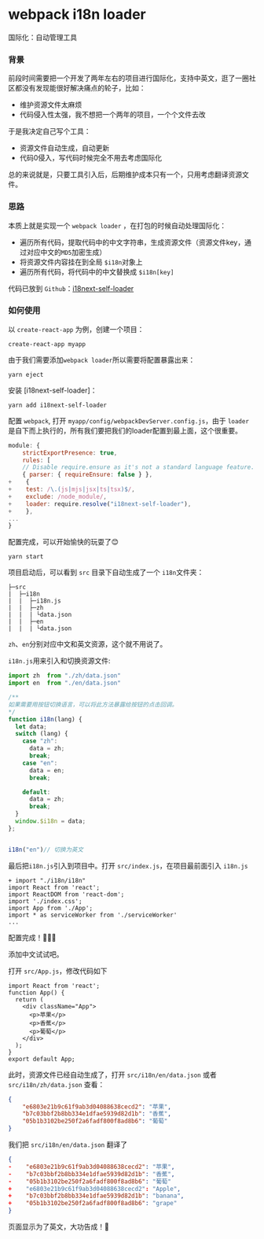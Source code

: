 # webpack i18n loader

国际化：自动管理工具

### 背景

前段时间需要把一个开发了两年左右的项目进行国际化，支持中英文，逛了一圈社区都没有发现能很好解决痛点的轮子，比如：

* 维护资源文件太麻烦
* 代码侵入性太强，我不想把一个两年的项目，一个个文件去改

于是我决定自己写个工具：

* 资源文件自动生成，自动更新
* 代码0侵入，写代码时候完全不用去考虑国际化

总的来说就是，只要工具引入后，后期维护成本只有一个，只用考虑翻译资源文件。

### 思路

本质上就是实现一个 `webpack loader` ，在打包的时候自动处理国际化：

* 遍历所有代码，提取代码中的中文字符串，生成资源文件（资源文件key，通过对应中文的`MD5`加密生成）
* 将资源文件内容挂在到全局 `$i18n`对象上
* 遍历所有代码，将代码中的中文替换成 `$i18n[key]`

代码已放到 `Github`：[i18next-self-loader](https://github.com/goldEli/i18next-self-loader)

### 如何使用

以 `create-react-app` 为例，创建一个项目：

``` shell
create-react-app myapp
```

由于我们需要添加`webpack loader`所以需要将配置暴露出来：

```shell
yarn eject
```

安装 [i18next-self-loader]：

```shell
yarn add i18next-self-loader
```

配置 `webpack`, 打开 `myapp/config/webpackDevServer.config.js`，由于 `loader`是自下而上执行的，所有我们要把我们的loader配置到最上面，这个很重要。

```javascript
module: {
    strictExportPresence: true,
    rules: [
    // Disable require.ensure as it's not a standard language feature.
    { parser: { requireEnsure: false } },
+    {
+    test: /\.(js|mjs|jsx|ts|tsx)$/,
+    exclude: /node_module/,
+    loader: require.resolve("i18next-self-loader"),
+    },
...
}    
```

配置完成，可以开始愉快的玩耍了😊

```shell
yarn start	
```

项目启动后，可以看到 `src` 目录下自动生成了一个 `i18n`文件夹：

```
├─src
|  ├─i18n
|  |  ├─i18n.js
|  |  ├─zh
|  |  | └data.json
|  |  ├─en
|  |  | └data.json
```

`zh`、`en`分别对应中文和英文资源，这个就不用说了。

`i18n.js`用来引入和切换资源文件:

```javascript
import zh  from "./zh/data.json"
import en  from "./en/data.json"

/**
如果需要用按钮切换语言，可以将此方法暴露给按钮的点击回调。
*/
function i18n(lang) {
  let data;
  switch (lang) {
    case "zh":
      data = zh;
      break;
    case "en":
      data = en;
      break;

    default:
      data = zh;
      break;
  }
  window.$i18n = data;
};


i18n("en")// 切换为英文
```

最后把`i18n.js`引入到项目中。打开 `src/index.js`，在项目最前面引入 `i18n.js`

```
+ import "./i18n/i18n"
import React from 'react';
import ReactDOM from 'react-dom';
import './index.css';
import App from './App';
import * as serviceWorker from './serviceWorker'
...
```

配置完成！🍾🍾🍾

添加中文试试吧。

打开 `src/App.js`，修改代码如下

```
import React from 'react';
function App() {
  return (
    <div className="App">
      <p>苹果</p>
      <p>香蕉</p>
      <p>葡萄</p>
    </div>
  );
}
export default App;
```

此时，资源文件已经自动生成了，打开 `src/i18n/en/data.json` 或者 `src/i18n/zh/data.json` 查看：

```json
{
    "e6803e21b9c61f9ab3d04088638cecd2": "苹果",
    "b7c03bbf2b8bb334e1dfae5939d82d1b": "香蕉",
    "05b1b3102be250f2a6fadf800f8ad8b6": "葡萄"
}
```
我们把 `src/i18n/en/data.json` 翻译了

```json
{
-    "e6803e21b9c61f9ab3d04088638cecd2": "苹果",
-    "b7c03bbf2b8bb334e1dfae5939d82d1b": "香蕉",
-    "05b1b3102be250f2a6fadf800f8ad8b6": "葡萄"
+    "e6803e21b9c61f9ab3d04088638cecd2": "Apple",
+    "b7c03bbf2b8bb334e1dfae5939d82d1b": "banana",
+    "05b1b3102be250f2a6fadf800f8ad8b6": "grape"
}
```

页面显示为了英文，大功告成！🙂
